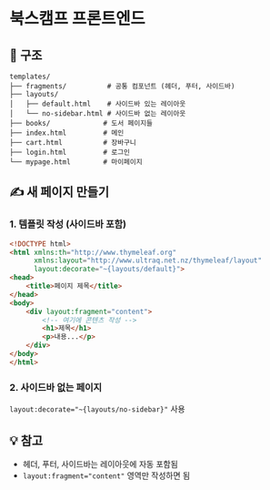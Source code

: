 # 북스캠프 프론트엔드

## 📁 구조

```
templates/
├── fragments/          # 공통 컴포넌트 (헤더, 푸터, 사이드바)
├── layouts/           
│   ├── default.html    # 사이드바 있는 레이아웃
│   └── no-sidebar.html # 사이드바 없는 레이아웃
├── books/             # 도서 페이지들
├── index.html         # 메인
├── cart.html          # 장바구니
├── login.html         # 로그인
└── mypage.html        # 마이페이지
```

## ✍️ 새 페이지 만들기

### 1. 템플릿 작성 (사이드바 포함)

```html
<!DOCTYPE html>
<html xmlns:th="http://www.thymeleaf.org"
      xmlns:layout="http://www.ultraq.net.nz/thymeleaf/layout"
      layout:decorate="~{layouts/default}">
<head>
    <title>페이지 제목</title>
</head>
<body>
    <div layout:fragment="content">
        <!-- 여기에 콘텐츠 작성 -->
        <h1>제목</h1>
        <p>내용...</p>
    </div>
</body>
</html>
```

### 2. 사이드바 없는 페이지

`layout:decorate="~{layouts/no-sidebar}"` 사용



## 💡 참고

- 헤더, 푸터, 사이드바는 레이아웃에 자동 포함됨
- `layout:fragment="content"` 영역만 작성하면 됨
